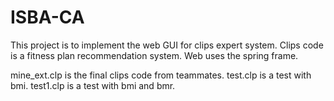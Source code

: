 # ISBA-CA

This project is to implement the web GUI for clips expert system. 
Clips code is a fitness plan recommendation system. 
Web uses the spring frame.

mine_ext.clp is the final clips code from teammates.
test.clp is a test with bmi.
test1.clp is a test with bmi and bmr.